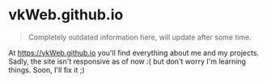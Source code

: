 # vkWeb.github.io

> Completely outdated information here, will update after some time.

At https://vkWeb.github.io you'll find everything about me and my projects. Sadly, the site isn't responsive as of now :( but don't worry I'm learning things. Soon, I'll fix it ;)
